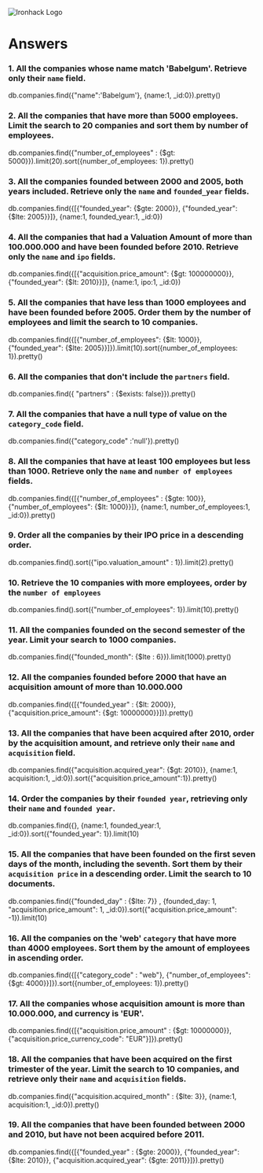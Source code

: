 ![Ironhack Logo](https://i.imgur.com/1QgrNNw.png)

# Answers 
<!-- https://docs.mongodb.com/manual/reference/operator/query/ -->

### 1. All the companies whose name match 'Babelgum'. Retrieve only their `name` field.

db.companies.find({"name":'Babelgum'}, {name:1, _id:0}).pretty()

### 2. All the companies that have more than 5000 employees. Limit the search to 20 companies and sort them by **number of employees**.

db.companies.find({"number_of_employees" : {$gt: 5000}}).limit(20).sort({number_of_employees: 1}).pretty() 

### 3. All the companies founded between 2000 and 2005, both years included. Retrieve only the `name` and `founded_year` fields.

db.companies.find({[{"founded_year": {$gte: 2000}}, {"founded_year": {$lte: 2005}}]}, {name:1, founded_year:1, _id:0}) 

### 4. All the companies that had a Valuation Amount of more than 100.000.000 and have been founded before 2010. Retrieve only the `name` and `ipo` fields.

db.companies.find({[{"acquisition.price_amount": {$gt: 100000000}}, {"founded_year": {$lt: 2010}}]}, {name:1, ipo:1, _id:0}) 

### 5. All the companies that have less than 1000 employees and have been founded before 2005. Order them by the number of employees and limit the search to 10 companies.

db.companies.find({[{"number_of_employees": {$lt: 1000}}, {"founded_year": {$lte: 2005}}]}).limit(10).sort({number_of_employees: 1}).pretty()

### 6. All the companies that don't include the `partners` field.

db.companies.find({ "partners" : {$exists: false}}).pretty()

### 7. All the companies that have a null type of value on the `category_code` field.

db.companies.find({"category_code" :'null'}).pretty()

### 8. All the companies that have at least 100 employees but less than 1000. Retrieve only the `name` and `number of employees` fields.

db.companies.find({[{"number_of_employees" : {$gte: 100}}, {"number_of_employees": {$lt: 1000}}]}, {name:1, number_of_employees:1, _id:0}).pretty()

### 9. Order all the companies by their IPO price in a descending order.

db.companies.find().sort({"ipo.valuation_amount" : 1}).limit(2).pretty()

### 10. Retrieve the 10 companies with more employees, order by the `number of employees`

db.companies.find().sort({"number_of_employees": 1}).limit(10).pretty()

### 11. All the companies founded on the second semester of the year. Limit your search to 1000 companies.

db.companies.find({"founded_month": {$lte : 6}}).limit(1000).pretty()

### 12. All the companies founded before 2000 that have an acquisition amount of more than 10.000.000

db.companies.find({[{"founded_year" : {$lt: 2000}}, {"acquisition.price_amount": {$gt: 10000000}}]}).pretty()

### 13. All the companies that have been acquired after 2010, order by the acquisition amount, and retrieve only their `name` and `acquisition` field.

db.companies.find({"acquisition.acquired_year": {$gt: 2010}}, {name:1, acquisition:1, _id:0}).sort({"acquisition.price_amount":1}).pretty()

### 14. Order the companies by their `founded year`, retrieving only their `name` and `founded year`.

db.companies.find({}, {name:1, founded_year:1, _id:0}).sort({"founded_year": 1}).limit(10)

### 15. All the companies that have been founded on the first seven days of the month, including the seventh. Sort them by their `acquisition price` in a descending order. Limit the search to 10 documents.


db.companies.find({"founded_day" : {$lte: 7}} , {founded_day: 1, "acquisition.price_amount": 1, _id:0}).sort({"acquisition.price_amount": -1}).limit(10)

### 16. All the companies on the 'web' `category` that have more than 4000 employees. Sort them by the amount of employees in ascending order.


db.companies.find({[{"category_code" : "web"}, {"number_of_employees": {$gt: 4000}}]}).sort({number_of_employees: 1}).pretty()

### 17. All the companies whose acquisition amount is more than 10.000.000, and currency is 'EUR'.

db.companies.find({[{"acquisition.price_amount" : {$gt: 10000000}}, {"acquisition.price_currency_code": "EUR"}]}).pretty()

### 18. All the companies that have been acquired on the first trimester of the year. Limit the search to 10 companies, and retrieve only their `name` and `acquisition` fields.


db.companies.find({"acquisition.acquired_month" : {$lte: 3}}, {name:1, acquisition:1, _id:0}).pretty()

### 19. All the companies that have been founded between 2000 and 2010, but have not been acquired before 2011.


db.companies.find({[{"founded_year" : {$gte: 2000}}, {"founded_year": {$lte: 2010}}, {"acquisition.acquired_year": {$gte: 2011}}]}).pretty()


<!-- https://docs.mongodb.com/manual/reference/operator/query/ -->